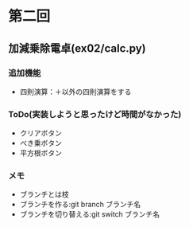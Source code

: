 # 第二回
## 加減乗除電卓(ex02/calc.py)
### 追加機能
- 四則演算：＋以外の四則演算をする

### ToDo(実装しようと思ったけど時間がなかった)
- クリアボタン
- べき乗ボタン
- 平方根ボタン

### メモ
- ブランチとは枝
- ブランチを作る:git branch ブランチ名
- ブランチを切り替える:git switch ブランチ名